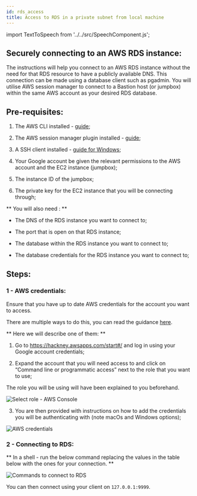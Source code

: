 ```yaml
---
id: rds_access
title: Access to RDS in a private subnet from local machine
---
```


import TextToSpeech from '../../src/SpeechComponent.js';

<TextToSpeech>

## Securely connecting to an AWS RDS instance:

The instructions will help you connect to an AWS RDS instance without the need for that RDS resource to have a publicly available DNS. This connection can be made using a database client such as pgadmin.  You will utilise AWS session manager to connect to a Bastion host (or jumpbox) within the same AWS account as your desired RDS database.
## Pre-requisites:

1. The AWS CLI installed - [guide](https://docs.aws.amazon.com/cli/latest/userguide/install-cliv2.html
);

2. The AWS session manager plugin installed - [guide](https://docs.aws.amazon.com/systems-manager/latest/userguide/session-manager-working-with-install-plugin.html);


3. A SSH client installed - [guide for Windows](https://docs.microsoft.com/en-us/windows-server/administration/openssh/openssh_install_firstuse);

4. Your Google account be given the relevant permissions to the AWS account and the EC2 instance (jumpbox);
5. The instance ID of the jumpbox;
6. The private key for the EC2 instance that you will be connecting through;

** You will also need : **

- The DNS of the RDS instance you want to connect to;

- The port that is open on that RDS instance;

- The database within the RDS instance you want to connect to;

- The database credentials for the RDS instance you want to connect to;
## Steps:

### 1 - AWS credentials:

Ensure that you have up to date AWS credentials for the account you want to access.

There are multiple ways to do this, you can read the guidance [here](https://docs.aws.amazon.com/cli/latest/userguide/cli-configure-files.html).

** Here we will describe one of them: **

1. Go to https://hackney.awsapps.com/start#/ and log in using your Google account credentials;

2. Expand the account that you will need access to and click on “Command line or programmatic access” next to the role that you want to use;

The role you will be using will have been explained to you beforehand.


![Select role - AWS Console](../doc-images/rds1.png)

3. You are then provided with instructions on how to add the credentials you will be authenticating with (note macOs and Windows options);

![AWS credentials](../doc-images/rds2.png)
### 2 - Connecting to RDS:

** In a shell - run the below command replacing the values in the table below with the ones for your connection. **

![Commands to connect to RDS](../doc-images/rds3.png)

You can then connect using your client on `127.0.0.1:9999`.

</TextToSpeech>